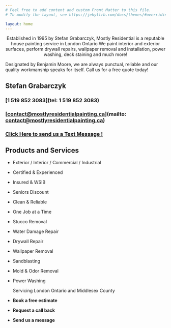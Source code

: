 ```yaml
---
# Feel free to add content and custom Front Matter to this file.
# To modify the layout, see https://jekyllrb.com/docs/themes/#overriding-theme-defaults

layout: home
---
```


<center>
Established in 1995 by Stefan Grabarczyk, Mostly Residential is a reputable house painting service in London Ontario We paint interior and exterior surfaces, perform drywall repairs, wallpaper removal and installation, power washing, deck staining and much more!
</center>


Designated by Benjamin Moore, we are always punctual, reliable and our quality workmanship speaks for itself. Call us for a free quote today!  

Stefan Grabarczyk
-----------------

### [1 519 852 3083](tel: 1 519 852 3083)

### [contact@mostlyresidentialpainting.ca](mailto: contact@mostlyresidentialpainting.ca)

### [Click Here to send us a Text Message !](sms:15198523083)

Products and Services
---------------------

*   Exterior / Interior / Commercial / Industrial
*   Certified & Experienced
*   Insured & WSIB
*   Seniors Discount
*   Clean & Reliable
*   One Job at a Time
*   Stucco Removal
*   Water Damage Repair
*   Drywall Repair
*   Wallpaper Removal
*   Sandblasting
*   Mold & Odor Removal
*   Power Washing  
      
    Servicing London Ontario and Middlesex County

*   **Book a free estimate**
*   **Request a call back**
*   **Send us a message**


